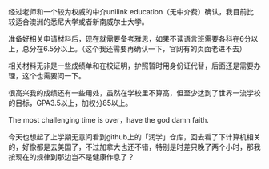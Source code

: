 经过老师和一个较为权威的中介unilink education（无中介费）确认，我目前比较适合澳洲的悉尼大学或者新南威尔士大学。

准备好相关申请材料后，现在就需要备考雅思，如果不读语言班需要各科在6分以上，总分在6.5分以上。（这个我还需要再确认一下，官网有的页面老进不去）

相关材料无非是一些成绩单和在校证明，护照暂时用身份证代替，后面还是需要办理，这个也需要问一下。

很高兴我的成绩还有一些用处，虽然在学校里不算高，但至少达到了世界一流学校的目标，GPA3.5以上，加权分85以上。

The most challenging time is over，have the god damn faith.

今天也想起了上学期无意间看到github上的「润学」仓库，回去看了下计算机相关的，好像都是去美国了，不过加拿大也还不错，特别是时差只晚了两个小时，那我按现在的规律到那边岂不是健康作息了？